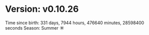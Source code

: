 # Version: v0.10.26
Time since birth: 331 days, 7944 hours, 476640 minutes, 28598400 seconds
Season: Summer ☀️
